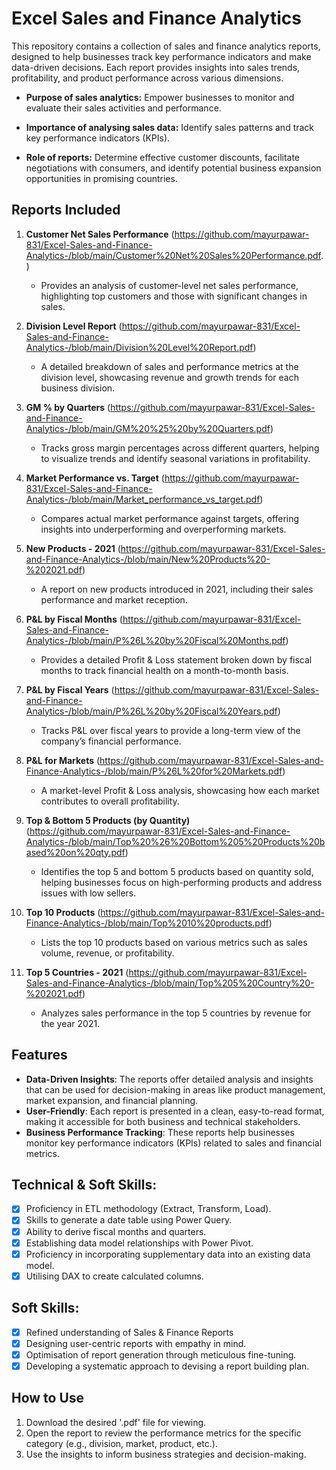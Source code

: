 # Excel Sales and Finance Analytics

This repository contains a collection of sales and finance analytics reports, designed to help businesses track key performance indicators and make data-driven decisions. Each report provides insights into sales trends, profitability, and product performance across various dimensions.

- **Purpose of sales analytics:** Empower businesses to monitor and evaluate their sales activities and performance.

- **Importance of analysing sales data:** Identify sales patterns and track key performance indicators (KPIs).

- **Role of reports:** Determine effective customer discounts, facilitate negotiations with consumers, and identify potential business expansion opportunities in promising countries.


## Reports Included

1. **Customer Net Sales Performance** 
   (https://github.com/mayurpawar-831/Excel-Sales-and-Finance-Analytics-/blob/main/Customer%20Net%20Sales%20Performance.pdf.)
   - Provides an analysis of customer-level net sales performance, highlighting top customers and those with significant changes in sales.

2. **Division Level Report** 
   (https://github.com/mayurpawar-831/Excel-Sales-and-Finance-Analytics-/blob/main/Division%20Level%20Report.pdf)
   - A detailed breakdown of sales and performance metrics at the division level, showcasing revenue and growth trends for each business division.

3. **GM % by Quarters** 
   (https://github.com/mayurpawar-831/Excel-Sales-and-Finance-Analytics-/blob/main/GM%20%25%20by%20Quarters.pdf)
   - Tracks gross margin percentages across different quarters, helping to visualize trends and identify seasonal variations in profitability.

4. **Market Performance vs. Target** 
   (https://github.com/mayurpawar-831/Excel-Sales-and-Finance-Analytics-/blob/main/Market_performance_vs_target.pdf)
   - Compares actual market performance against targets, offering insights into underperforming and overperforming markets.

5. **New Products - 2021** 
   (https://github.com/mayurpawar-831/Excel-Sales-and-Finance-Analytics-/blob/main/New%20Products%20-%202021.pdf)
   - A report on new products introduced in 2021, including their sales performance and market reception.

6. **P&L by Fiscal Months** 
   (https://github.com/mayurpawar-831/Excel-Sales-and-Finance-Analytics-/blob/main/P%26L%20by%20Fiscal%20Months.pdf)
   - Provides a detailed Profit & Loss statement broken down by fiscal months to track financial health on a month-to-month basis.

7. **P&L by Fiscal Years** 
   (https://github.com/mayurpawar-831/Excel-Sales-and-Finance-Analytics-/blob/main/P%26L%20by%20Fiscal%20Years.pdf)
   - Tracks P&L over fiscal years to provide a long-term view of the company’s financial performance.

8. **P&L for Markets** 
   (https://github.com/mayurpawar-831/Excel-Sales-and-Finance-Analytics-/blob/main/P%26L%20for%20Markets.pdf)
   - A market-level Profit & Loss analysis, showcasing how each market contributes to overall profitability.

9. **Top & Bottom 5 Products (by Quantity)** 
   (https://github.com/mayurpawar-831/Excel-Sales-and-Finance-Analytics-/blob/main/Top%20%26%20Bottom%205%20Products%20based%20on%20qty.pdf)
   - Identifies the top 5 and bottom 5 products based on quantity sold, helping businesses focus on high-performing products and address issues with low sellers.

10. **Top 10 Products** 
   (https://github.com/mayurpawar-831/Excel-Sales-and-Finance-Analytics-/blob/main/Top%2010%20products.pdf)
    - Lists the top 10 products based on various metrics such as sales volume, revenue, or profitability.

11. **Top 5 Countries - 2021** 
   (https://github.com/mayurpawar-831/Excel-Sales-and-Finance-Analytics-/blob/main/Top%205%20Country%20-%202021.pdf)
    - Analyzes sales performance in the top 5 countries by revenue for the year 2021.

## Features

- **Data-Driven Insights**: The reports offer detailed analysis and insights that can be used for decision-making in areas like product management, market expansion, and financial planning.
- **User-Friendly**: Each report is presented in a clean, easy-to-read format, making it accessible for both business and technical stakeholders.
- **Business Performance Tracking**: These reports help businesses monitor key performance indicators (KPIs) related to sales and financial metrics.

## Technical & Soft Skills:
- [x]	Proficiency in ETL methodology (Extract, Transform, Load).
- [x]	Skills to generate a date table using Power Query.
- [x]	Ability to derive fiscal months and quarters.
- [x]	Establishing data model relationships with Power Pivot.
- [x]	Proficiency in incorporating supplementary data into an existing data model.
- [x]	Utilising DAX to create calculated columns.

## Soft Skills:
- [x]	Refined understanding of Sales & Finance Reports
- [x]	Designing user-centric reports with empathy in mind.
- [x]	Optimisation of report generation through meticulous fine-tuning.
- [x]	Developing a systematic approach to devising a report building plan.

## How to Use

1. Download the desired '.pdf' file for viewing.
2. Open the report to review the performance metrics for the specific category (e.g., division, market, product, etc.).
3. Use the insights to inform business strategies and decision-making.


